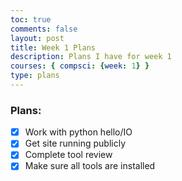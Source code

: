 ```yaml
---
toc: true
comments: false
layout: post
title: Week 1 Plans
description: Plans I have for week 1
courses: { compsci: {week: 1} }
type: plans
---
```


### Plans:
- [x] Work with python hello/IO
- [x] Get site running publicly
- [x] Complete tool review
- [x] Make sure all tools are installed